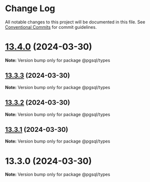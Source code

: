 # Change Log

All notable changes to this project will be documented in this file.
See [Conventional Commits](https://conventionalcommits.org) for commit guidelines.

# [13.4.0](https://github.com/launchql/pgsql-parser/compare/@pgsql/types@13.3.3...@pgsql/types@13.4.0) (2024-03-30)

**Note:** Version bump only for package @pgsql/types





## [13.3.3](https://github.com/launchql/pgsql-parser/compare/@pgsql/types@13.3.2...@pgsql/types@13.3.3) (2024-03-30)

**Note:** Version bump only for package @pgsql/types





## [13.3.2](https://github.com/launchql/pgsql-parser/compare/@pgsql/types@13.3.1...@pgsql/types@13.3.2) (2024-03-30)

**Note:** Version bump only for package @pgsql/types





## [13.3.1](https://github.com/launchql/pgsql-parser/compare/@pgsql/types@13.3.0...@pgsql/types@13.3.1) (2024-03-30)

**Note:** Version bump only for package @pgsql/types





# 13.3.0 (2024-03-30)

**Note:** Version bump only for package @pgsql/types
